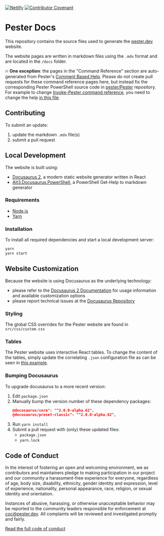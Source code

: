 [![Netlify](https://img.shields.io/netlify/40fe79e6-b973-4855-b0c7-f1ab101d1f0f?label=Netlify&style=flat-square)](https://app.netlify.com/sites/pester-docs/deploys/40fe79e6-b973-4855-b0c7-f1ab101d1f0f)
[![Contributor Covenant](https://img.shields.io/badge/Contributor%20Covenant-v2.0%20adopted-ff69b4.svg?style=flat-square)](https://www.contributor-covenant.org/version/2/0/code_of_conduct)

# Pester Docs

This repository contains the source files used to generate the [pester.dev](https://pester.dev) website.

The website pages are written in markdown files using the `.mdx` format and are located in the `/docs` folder.

🔥 **One exception**: the pages in the "Command Reference" section are auto-generated from Pester's
[Comment Based Help](https://docs.microsoft.com/en-us/powershell/module/microsoft.powershell.core/about/about_comment_based_help?view=powershell-7.1). Please do not create pull requests for these command reference pages here, but instead fix the corresponding
Pester PowerShell source code in [pester/Pester](https://github.com/pester/pester) repository. For example to change [Invoke-Pester command reference](https://pester.dev/docs/commands/Invoke-Pester), you need to change the help [in this file](https://github.com/pester/Pester/blob/main/src/Pester.ps1#L258-L276).

## Contributing

To submit an update:

1. update the markdown `.mdx` file(s)
2. submit a pull request

## Local Development

The website is built using:

- [Docusaurus 2](https://v2.docusaurus.io/), a modern static website generator written in React
- [Alt3.Docusaurus.PowerShell](https://docusaurus-powershell.netlify.com/), a PowerShell Get-Help to markdown generator

### Requirements

- [Node.js](https://nodejs.org/en/download/)
- [Yarn](https://yarnpkg.com/en/)

### Installation

To install all required dependencies and start a local development server:

```bash
yarn
yarn start
```

## Website Customization

Because the website is using Docusaurus as the underlying technology:

- please refer to the [Docusaurus 2 Documentation](https://v2.docusaurus.io/) for usage information
  and available customization options
- please report technical issues at the [Docusaurus Repository](https://github.com/facebook/docusaurus/issues)

### Styling

The global CSS overrides for the Pester website are found in `src/css/custom.css`

### Tables

The Pester website uses interactive React tables. To change the content of the tables,
simply update the correlating `.json` configuration file as can be seen in
[this example](https://github.com/pester/docs/blob/master/docs/additional-resources/articles.table.js).

### Bumping Docusaurus

To upgrade docusaurus to a more recent version:

1. Edit `package.json`
2. Manually bump the version number of these dependency packages:
    ```json
    @docusaurus/core": "^2.0.0-alpha.62",
    @docusaurus/preset-classic": "^2.0.0-alpha.62",
    ```
3. Run `yarn install`
4. Submit a pull request with (only) these updated files:
   - `package.json`
   - `yarn.lock`

## Code of Conduct

In the interest of fostering an open and welcoming environment, we as
contributors and maintainers pledge to making participation in our project and
our community a harassment-free experience for everyone, regardless of age, body
size, disability, ethnicity, gender identity and expression, level of
experience, nationality, personal appearance, race, religion, or sexual identity
and orientation.

Instances of abusive, harassing, or otherwise unacceptable behavior may be reported to the community leaders responsible for enforcement at coc@pester.dev. All complaints will be reviewed and investigated promptly and fairly.

[Read the full code of conduct](code_of_conduct.md)
